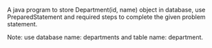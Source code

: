 A java program to store  Department(id, name) object in database, use PreparedStatement and required steps to complete the given problem statement.
 
Note: use database name: departments and table name: department.
